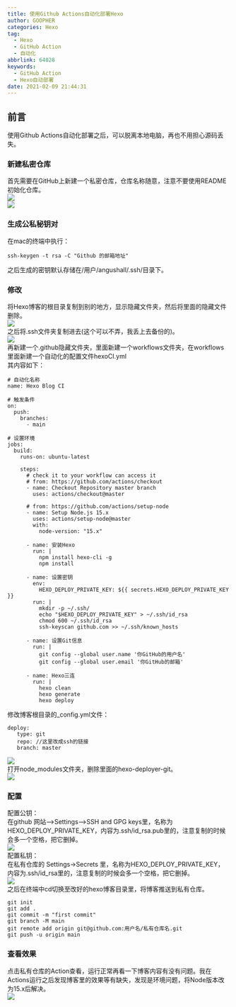 ```yaml
---
title: 使用Github Actions自动化部署Hexo
author: GOOPHER
categories: Hexo
tag:
  - Hexo
  - GitHub Action
  - 自动化
abbrlink: 64028
keywords:
  - GitHub Action
  - Hexo自动部署
date: 2021-02-09 21:44:31
---
```

## 前言
使用Github Actions自动化部署之后，可以脱离本地电脑，再也不用担心源码丢失。
### 新建私密仓库
首先需要在GitHub上新建一个私密仓库，仓库名称随意，注意不要使用README初始化仓库。  
![](https://cdn.jsdelivr.net/gh/Goopher97/tuchuang@master/img/QQ20210209-214814@2x.png)  
![](https://cdn.jsdelivr.net/gh/Goopher97/tuchuang@master/img/QQ20210209-214917@2x.png)
### 生成公私秘钥对
在mac的终端中执行：
```
ssh-keygen -t rsa -C "Github 的邮箱地址"
```
之后生成的密钥默认存储在/用户/angushall/.ssh/目录下。
### 修改
将Hexo博客的根目录复制到别的地方，显示隐藏文件夹，然后将里面的隐藏文件删除。  
![](https://cdn.jsdelivr.net/gh/Goopher97/tuchuang@master/img/QQ20210209-215630@2x.png)  
之后将.ssh文件夹复制进去(这个可以不弄，我丢上去备份的)。  
![](https://cdn.jsdelivr.net/gh/Goopher97/tuchuang@master/img/QQ20210209-215727@2x.png)  
再新建一个.github隐藏文件夹，里面新建一个workflows文件夹，在workflows里面新建一个自动化的配置文件hexoCI.yml  
其内容如下：
```
# 自动化名称
name: Hexo Blog CI

# 触发条件
on:
  push:
    branches:
      - main

# 设置环境
jobs:
  build:
    runs-on: ubuntu-latest

    steps:
      # check it to your workflow can access it
      # from: https://github.com/actions/checkout
      - name: Checkout Repository master branch
        uses: actions/checkout@master

      # from: https://github.com/actions/setup-node
      - name: Setup Node.js 15.x
        uses: actions/setup-node@master
        with:
          node-version: "15.x"

      - name: 安装Hexo
        run: |
          npm install hexo-cli -g
          npm install

      - name: 设置密钥
        env:
          HEXO_DEPLOY_PRIVATE_KEY: ${{ secrets.HEXO_DEPLOY_PRIVATE_KEY }}
        run: |
          mkdir -p ~/.ssh/
          echo "$HEXO_DEPLOY_PRIVATE_KEY" > ~/.ssh/id_rsa 
          chmod 600 ~/.ssh/id_rsa
          ssh-keyscan github.com >> ~/.ssh/known_hosts  

      - name: 设置Git信息
        run: |
          git config --global user.name '你GitHub的用户名' 
          git config --global user.email '你GitHub的邮箱'      

      - name: Hexo三连
        run: |
          hexo clean
          hexo generate 
          hexo deploy
```
修改博客根目录的_config.yml文件：
```
deploy:
   type: git
   repo: //这里改成ssh的链接                  
   branch: master
```
![](https://cdn.jsdelivr.net/gh/Goopher97/tuchuang@master/img/QQ20210209-220359@2x.png)  
打开node_modules文件夹，删除里面的hexo-deployer-git。  
![](https://cdn.jsdelivr.net/gh/Goopher97/tuchuang@master/img/QQ20210209-220524@2x.png)
### 配置
配置公钥：  
在github 网站–>Settings–>SSH and GPG keys里，名称为HEXO_DEPLOY_PRIVATE_KEY，内容为.ssh/id_rsa.pub里的，注意复制的时候会多一个空格，把它删掉。  
![](https://cdn.jsdelivr.net/gh/Goopher97/tuchuang@master/img/QQ20210209-220951@2x.png)  
配置私钥：  
在私有仓库的 Settings->Secrets 里，名称为HEXO_DEPLOY_PRIVATE_KEY，内容为.ssh/id_rsa里的，注意复制的时候会多一个空格，把它删掉。  
![](https://cdn.jsdelivr.net/gh/Goopher97/tuchuang@master/img/QQ20210209-221155@2x.png)  
之后在终端中cd切换至改好的hexo博客目录里，将博客推送到私有仓库。
```
git init
git add .
git commit -m "first commit"
git branch -M main
git remote add origin git@github.com:用户名/私有仓库名.git
git push -u origin main
```
### 查看效果
点击私有仓库的Action查看，运行正常再看一下博客内容有没有问题。我在Actions运行之后发现博客里的效果等有缺失，发现是环境问题，将Node版本改为15.x后解决。  
![](https://cdn.jsdelivr.net/gh/Goopher97/tuchuang@master/img/QQ20210209-221832@2x.png)
